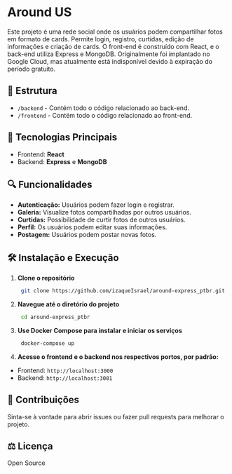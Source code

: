 # Around US

Este projeto é uma rede social onde os usuários podem compartilhar fotos em formato de cards. Permite login, registro, curtidas, edição de informações e criação de cards. O front-end é construído com React, e o back-end utiliza Express e MongoDB. Originalmente foi implantado no Google Cloud, mas atualmente está indisponível devido à expiração do período gratuito.

## 📁 Estrutura

- `/backend` - Contém todo o código relacionado ao back-end.
- `/frontend` - Contém todo o código relacionado ao front-end.

## 🚀 Tecnologias Principais

- Frontend: **React**
- Backend: **Express** e **MongoDB**

## 🔍 Funcionalidades

- **Autenticação:** Usuários podem fazer login e registrar.
- **Galeria:** Visualize fotos compartilhadas por outros usuários.
- **Curtidas:** Possibilidade de curtir fotos de outros usuários.
- **Perfil:** Os usuários podem editar suas informações.
- **Postagem:** Usuários podem postar novas fotos.

## 🛠️ Instalação e Execução

1. **Clone o repositório**

   ```bash
    git clone https://github.com/izaqueIsrael/around-express_ptbr.git
   ```

2. **Navegue até o diretório do projeto**

   ```bash
    cd around-express_ptbr
   ```

3. **Use Docker Compose para instalar e iniciar os serviços**

   ```bash
    docker-compose up
   ```

4. **Acesse o frontend e o backend nos respectivos portos, por padrão:**

- Frontend: `http://localhost:3000`
- Backend: `http://localhost:3001`

## 🤝 Contribuições

Sinta-se à vontade para abrir issues ou fazer pull requests para melhorar o projeto.

## ⚖️ Licença

Open Source
